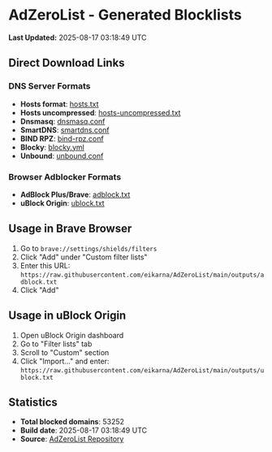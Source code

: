 # AdZeroList - Generated Blocklists

**Last Updated:** 2025-08-17 03:18:49 UTC

## Direct Download Links

### DNS Server Formats
- **Hosts format**: [hosts.txt](hosts.txt)
- **Hosts uncompressed**: [hosts-uncompressed.txt](hosts-uncompressed.txt)
- **Dnsmasq**: [dnsmasq.conf](dnsmasq.conf)
- **SmartDNS**: [smartdns.conf](smartdns.conf)
- **BIND RPZ**: [bind-rpz.conf](bind-rpz.conf)
- **Blocky**: [blocky.yml](blocky.yml)
- **Unbound**: [unbound.conf](unbound.conf)

### Browser Adblocker Formats
- **AdBlock Plus/Brave**: [adblock.txt](adblock.txt)
- **uBlock Origin**: [ublock.txt](ublock.txt)

## Usage in Brave Browser

1. Go to `brave://settings/shields/filters`
2. Click "Add" under "Custom filter lists"
3. Enter this URL: `https://raw.githubusercontent.com/eikarna/AdZeroList/main/outputs/adblock.txt`
4. Click "Add"

## Usage in uBlock Origin

1. Open uBlock Origin dashboard
2. Go to "Filter lists" tab
3. Scroll to "Custom" section
4. Click "Import..." and enter: `https://raw.githubusercontent.com/eikarna/AdZeroList/main/outputs/ublock.txt`

## Statistics

- **Total blocked domains**: 53252
- **Build date**: 2025-08-17 03:18:49 UTC
- **Source**: [AdZeroList Repository](https://github.com/eikarna/AdZeroList)
